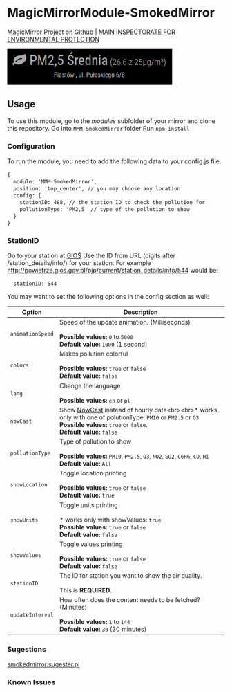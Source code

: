 # MagicMirrorModule-SmokedMirror

[MagicMirror Project on Github](https://github.com/MichMich/MagicMirror) | [MAIN INSPECTORATE FOR ENVIRONMENTAL PROTECTION](http://powietrze.gios.gov.pl)

<img src="https://raw.githubusercontent.com/Santanachia/MMM-SmokedMirror/master/screen.png" />

## Usage 

To use this module, go to the *modules* subfolder of your mirror and clone this repository.
Go into `MMM-SmokedMirror` folder
Run `npm install`

### Configuration

To run the module, you need to add the following data to your config.js file.

```
{
  module: 'MMM-SmokedMirror',
  position: 'top_center', // you may choose any location
  config: {
    stationID: 488, // the station ID to check the pollution for
    pollutionType: 'PM2,5' // type of the pollution to show
  }
}
```
### StationID
Go to your station at [GIOŚ](http://powietrze.gios.gov.pl/pjp/station/search)
Use the ID from URL (digits after /station_details/info/) for your station.
For example http://powietrze.gios.gov.pl/pjp/current/station_details/info/544 would be:
```
  stationID: 544
```

You may want to set the following options in the config section as well:

| Option |  Description | 
|---|---|
| `animationSpeed` | Speed of the update animation. (Milliseconds)<br><br>**Possible values:** `0` to `5000`<br>**Default value:** `1000` (1 second) | 
| `colors` | Makes pollution colorful<br><br>**Possible values:** `true` or `false`<br>**Default value:** `false` | 
| `lang` | Change the language<br><br>**Possible values:** `en` or `pl` | 
| `nowCast` | Show [NowCast](https://en.wikipedia.org/wiki/NowCast_(air_quality_index)) instead of hourly data<br><br>* works only with one of polutionType: `PM10` or `PM2.5` or `O3`<br>**Possible values:** `true` or `false`.<br>**Default value:** `false` | 
| `pollutionType` | Type of pollution to show<br><br>**Possible values:** `PM10`, `PM2.5`, `O3`, `NO2`, `SO2`, `C6H6`, `CO`, `Hi`<br>**Default value:** `All` | 
| `showLocation` | Toggle location printing<br><br>**Possible values:** `true` or `false`<br>**Default value:** `true` |
| `showUnits` | Toggle units printing<br><br>* works only with showValues: `true`<br>**Possible values:** `true` or `false`<br>**Default value:** `false` | 
| `showValues` | Toggle values printing<br><br>**Possible values:** `true` or `false`<br>**Default value:** `false` | 
| `stationID` | The ID for station you want to show the air quality.<br><br>This is **REQUIRED**. | 
| `updateInterval` | How often does the content needs to be fetched? (Minutes)<br><br>**Possible values:** `1` to `144`<br>**Default value:** `30` (30 minutes) | 

### Sugestions
[smokedmirror.sugester.pl](http://smokedmirror.sugester.pl)

### Known Issues
